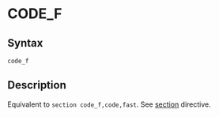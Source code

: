 # CODE_F

## Syntax
```assembly
code_f
```

## Description
Equivalent to `section code_f,code,fast`.
See [section](section.md) directive.
